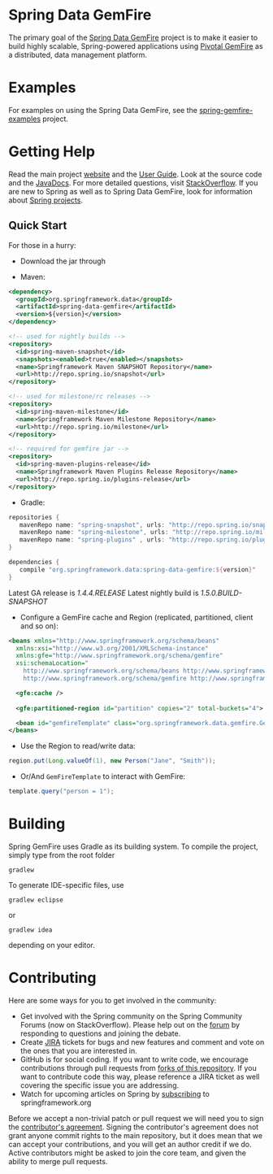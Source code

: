 Spring Data GemFire
===================

The primary goal of the [Spring Data GemFire](http://http://projects.spring.io/spring-data-gemfire) project is to make it easier to build highly scalable, Spring-powered applications using
[Pivotal GemFire](http://www.pivotal.io/big-data/pivotal-gemfire) as a distributed, data management platform.

# Examples

For examples on using the Spring Data GemFire, see the [spring-gemfire-examples](https://github.com/SpringSource/spring-gemfire-examples) project.

# Getting Help

Read the main project [website](http://projects.spring.io/spring-data-gemfire/) and the [User Guide](http://docs.spring.io/spring-data-gemfire/docs/current/reference/html/).
Look at the source code and the [JavaDocs](http://docs.spring.io/spring-data-gemfire/docs/current/api/).
For more detailed questions, visit [StackOverflow](https://stackoverflow.com/questions/tagged/spring-data-gemfire).
If you are new to Spring as well as to Spring Data GemFire, look for information about [Spring projects](http://spring.io/projects).

Quick Start
-----------

For those in a hurry:

* Download the jar through

* Maven:

~~~~~ xml
<dependency>
  <groupId>org.springframework.data</groupId>
  <artifactId>spring-data-gemfire</artifactId>
  <version>${version}</version>
</dependency> 

<!-- used for nightly builds -->
<repository>
  <id>spring-maven-snapshot</id>
  <snapshots><enabled>true</enabled></snapshots>
  <name>Springframework Maven SNAPSHOT Repository</name>
  <url>http://repo.spring.io/snapshot</url>
</repository> 

<!-- used for milestone/rc releases -->
<repository>
  <id>spring-maven-milestone</id>
  <name>Springframework Maven Milestone Repository</name>
  <url>http://repo.spring.io/milestone</url>
</repository>

<!-- required for gemfire jar -->
<repository>
  <id>spring-maven-plugins-release</id>
  <name>Springframework Maven Plugins Release Repository</name>
  <url>http://repo.spring.io/plugins-release</url>
</repository> 
~~~~~

* Gradle: 

~~~~~ groovy
repositories {
   mavenRepo name: "spring-snapshot", urls: "http://repo.spring.io/snapshot"
   mavenRepo name: "spring-milestone", urls: "http://repo.spring.io/milestone"
   mavenRepo name: "spring-plugins" , urls: "http://repo.spring.io/plugins-release"
}

dependencies {
   compile "org.springframework.data:spring-data-gemfire:${version}"
}
~~~~~

Latest GA release is _1.4.4.RELEASE_
Latest nightly build is _1.5.0.BUILD-SNAPSHOT_


* Configure a GemFire cache and Region (replicated, partitioned, client and so on):

~~~~~ xml
<beans xmlns="http://www.springframework.org/schema/beans"
  xmlns:xsi="http://www.w3.org/2001/XMLSchema-instance"
  xmlns:gfe="http://www.springframework.org/schema/gemfire"
  xsi:schemaLocation="
    http://www.springframework.org/schema/beans http://www.springframework.org/schema/beans/spring-beans.xsd
    http://www.springframework.org/schema/gemfire http://www.springframework.org/schema/gemfire/spring-gemfire.xsd">

  <gfe:cache />
  
  <gfe:partitioned-region id="partition" copies="2" total-buckets="4">

  <bean id="gemfireTemplate" class="org.springframework.data.gemfire.GemfireTemplate" p:region-ref="someRegion"/>
</beans>
~~~~~

* Use the Region to read/write data:

~~~~~ java
region.put(Long.valueOf(1), new Person("Jane", "Smith"));
~~~~~

* Or/And `GemFireTemplate` to interact with GemFire:

~~~~~ java
template.query("person = 1");
~~~~~

# Building

Spring GemFire uses Gradle as its building system. To compile the project, simply type from the root folder

    gradlew

To generate IDE-specific files, use

    gradlew eclipse
 
or

    gradlew idea 
    
depending on your editor.

# Contributing


Here are some ways for you to get involved in the community:

* Get involved with the Spring community on the Spring Community Forums (now on StackOverflow).  Please help out on the [forum](https://stackoverflow.com/questions/tagged/spring-data-gemfire) by responding to questions and joining the debate.
* Create [JIRA](https://jira.spring.io/browse/SGF) tickets for bugs and new features and comment and vote on the ones that you are interested in.
* GitHub is for social coding. If you want to write code, we encourage contributions through pull requests from [forks of this repository](http://help.github.com/forking/). If you want to contribute code this way, please reference a JIRA ticket as well covering the specific issue you are addressing.
* Watch for upcoming articles on Spring by [subscribing](http://assets.spring.io/drupal/node/feed.xml) to springframework.org

Before we accept a non-trivial patch or pull request we will need you to sign the [contributor's agreement](https://support.springsource.com/spring_committer_signup).  Signing the contributor's agreement does not grant anyone commit rights to the main repository, but it does mean that we can accept your contributions, and you will get an author credit if we do.  Active contributors might be asked to join the core team, and given the ability to merge pull requests.
